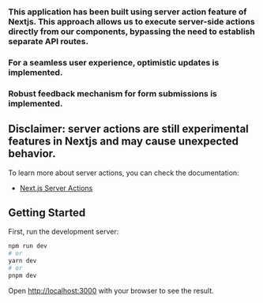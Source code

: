 ### This application has been built using server action feature of Nextjs. This approach allows us to execute server-side actions directly from our components, bypassing the need to establish separate API routes.

### For a seamless user experience, optimistic updates is implemented.

### Robust feedback mechanism for form submissions is implemented.

## Disclaimer: server actions are still experimental features in Nextjs and may cause unexpected behavior.

To learn more about server actions, you can check the documentation:

- [Next.js Server Actions](https://nextjs.org/docs/app/building-your-application/data-fetching/server-actions)

## Getting Started

First, run the development server:

```bash
npm run dev
# or
yarn dev
# or
pnpm dev
```

Open [http://localhost:3000](http://localhost:3000) with your browser to see the result.





